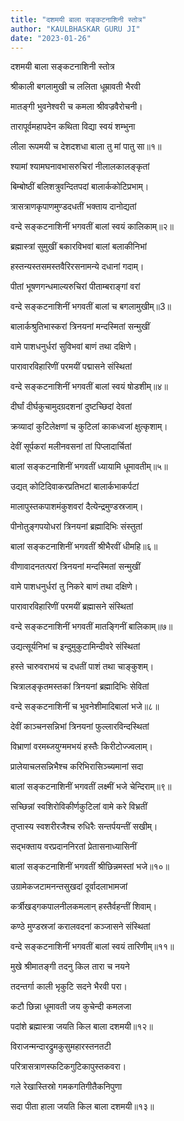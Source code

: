 ```yaml
---
title: "दशमयी बाला सङ्कटनाशिनी स्तोत्र"
author: "KAULBHASKAR GURU JI"
date: "2023-01-26"
---
```

दशमयी बाला सङ्कटनाशिनी स्तोत्र

श्रीकाली बगलामुखी च ललिता धूम्रावती भैरवी

मातङ्गी भुवनेश्वरी च कमला श्रीवज्रवैरोचनी।  

तारापूर्वमहापदेन कथिता विद्या स्वयं शम्भुना

लीला रूपमयी च देशदशधा बाला तु मां पातु सा॥१॥

श्यामां श्यामघनावभासरुचिरां नीलालकालङ्कृतां

बिम्बोष्ठीं बलिशत्रुवन्दितपदां बालार्ककोटिप्रभाम्।

त्रासत्राणकृपाणमुण्डदधतीं भक्ताय दानोद्यतां

वन्दे सङ्कटनाशिनीं भगवतीं बालां स्वयं कालिकाम्॥२॥

ब्रह्मास्त्रां सुमुखीं बकारविभवां बालां बलाकीनिभां

हस्तन्यस्तसमस्तवैरिरसनामन्ये दधानां गदाम्।

पीतां भूषणगन्धमाल्यरुचिरां पीताम्बराङ्गां वरां

वन्दे सङ्कटनाशिनीं भगवतीं बालां च बगलामुखीम्॥3॥

बालार्कश्रुतिभास्करां त्रिनयनां मन्दस्मितां सन्मुखीं

वामे पाशधनुर्धरां सुविभवां बाणं तथा दक्षिणे।

पारावारविहारिणीं परमयीं पद्मासने संस्थितां

वन्दे सङ्कटनाशिनीं भगवतीं बालां स्वयं षोडशीम्॥४॥

दीर्घां दीर्घकुचामुदग्रदशनां दुष्टच्छिदां देवतां

क्रव्यादां कुटिलेक्षणां च कुटिलां काकध्वजां क्षुत्कृशाम्।

देवीं सूर्पकरां मलीनवसनां तां पिप्लादार्चितां  

बालां सङ्कटनाशिनीं भगवतीं ध्यायामि धूमावतीम्॥५॥

उद्यत् कोटिदिवाकरप्रतिभटां बालार्कभाकर्पटां

मालापुस्तकपाशमंकुशवरां दैत्येन्द्रमुण्डस्रजाम्।

पीनोतुङ्गपयोधरां त्रिनयनां ब्रह्मादिभिः संस्तुतां

बालां सङ्कटनाशिनीं भगवतीं श्रीभैरवीं धीमहि॥६॥

वीणावादनतत्परां त्रिनयनां मन्दस्मितां सन्मुखीं

वामे पाशधनुर्धरां तु निकरे बाणं तथा दक्षिणे।

पारावारविहारिणीं परमयीं ब्रह्मासने संस्थितां

वन्दे सङ्कटनाशिनीं भगवतीं मातङ्गिनीं बालिकाम्॥७॥

उद्यत्सूर्यनिभां च इन्दुमुकुटामिन्दीवरे संस्थितां

हस्ते चारुवराभयं च दधतीं पाशं तथा चाङ्कुशम्।

चित्रालङ्कृतमस्तकां त्रिनयनां ब्रह्मादिभिः सेवितां

वन्दे सङ्कटनाशिनीं च भुवनेशीमादिबालां भजे॥८॥

देवीं काञ्चनसन्निभां त्रिनयनां फुल्लारविन्दस्थितां

विभ्राणां वरमब्जयुग्ममभयं हस्तैः किरीटोज्ज्वलाम्।

प्रालेयाचलसन्निभैश्च करिभिरासिञ्च्यमानां सदा

बालां सङ्कटनाशिनीं भगवतीं लक्ष्मीं भजे चेन्दिराम्॥९॥

सच्छिन्नां स्वशिरोविकीर्णकुटिलां वामे करे विभ्रतीं

तृप्तास्य स्वशरीरजैश्च रुधिरैः सन्तर्पयन्तीं सखीम्।

सद्भक्ताय वरप्रदाननिरतां प्रेतासनाध्यासिनीं

बालां सङ्कटनाशिनीं भगवतीं श्रीछिन्नमस्तां भजे॥१०॥

उग्रामेकजटामनन्तसुखदां दूर्वादलाभामजां

कर्त्रीखड्गकपालनीलकमलान् हस्तैर्वहन्तीं शिवाम्।

कण्ठे मुण्डस्रजां करालवदनां कञ्जासने संस्थितां

वन्दे सङ्कटनाशिनीं भगवतीं बालां स्वयं तारिणीम्॥११॥

मुखे श्रीमातङ्गी तदनु किल तारा च नयने

तदन्तर्गा काली भृकुटि सदने भैरवी परा।

कटौ छिन्ना धूमावती जय कुचेन्दी कमलजा

पदांशे ब्रह्मास्त्रा जयति किल बाला दशमयी॥१२॥

विराजन्मन्दारद्रुमकुसुमहारस्तनतटी

परित्रासत्राणस्फटिकगुटिकापुस्तकवरा।

गले रेखास्तिस्रो गमकगतिगीतैकनिपुणा

सदा पीता हाला जयति किल बाला दशमयी॥१३॥
